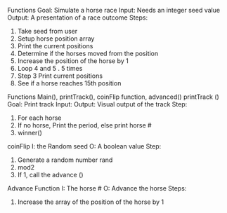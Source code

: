 Functions
Goal: Simulate a horse race 
Input: Needs an integer seed value
Output: A presentation of a race outcome
Steps:
1) Take seed from user
2) Setup horse position array 
3) Print the current positions
4) Determine if the horses moved from the position
5) Increase the position of the horse by 1
6) Loop 4 and 5 . 5 times 
7) Step 3 Print current positions
8) See if a horse reaches 15th position 

Functions Main(), printTrack(), coinFlip function, advanced()
printTrack ()
Goal: Print track
Input: 
Output: Visual output of the track
Step:
1) For each horse
2) If  no horse, Print the period, else print horse #
3) winner()

coinFlip
I: the Random seed
O: A boolean value
Step:
1) Generate a random number rand 
2) mod2
3) If 1, call the advance ()

Advance Function
I: The horse #
O: Advance the horse 
Steps:
1) Increase the array of the position of the horse by 1




